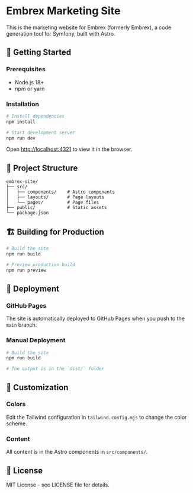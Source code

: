 # Embrex Marketing Site

This is the marketing website for Embrex (formerly Embrex), a code generation tool for Symfony, built with Astro.

## 🚀 Getting Started

### Prerequisites

- Node.js 18+ 
- npm or yarn

### Installation

```bash
# Install dependencies
npm install

# Start development server
npm run dev
```

Open [http://localhost:4321](http://localhost:4321) to view it in the browser.

## 📁 Project Structure

```
embrex-site/
├── src/
│   ├── components/    # Astro components
│   ├── layouts/       # Page layouts
│   └── pages/         # Page files
├── public/            # Static assets
└── package.json
```

## 🏗️ Building for Production

```bash
# Build the site
npm run build

# Preview production build
npm run preview
```

## 🚀 Deployment

### GitHub Pages

The site is automatically deployed to GitHub Pages when you push to the `main` branch.

### Manual Deployment

```bash
# Build the site
npm run build

# The output is in the `dist/` folder
```

## 🎨 Customization

### Colors

Edit the Tailwind configuration in `tailwind.config.mjs` to change the color scheme.

### Content

All content is in the Astro components in `src/components/`.

## 📝 License

MIT License - see LICENSE file for details.
